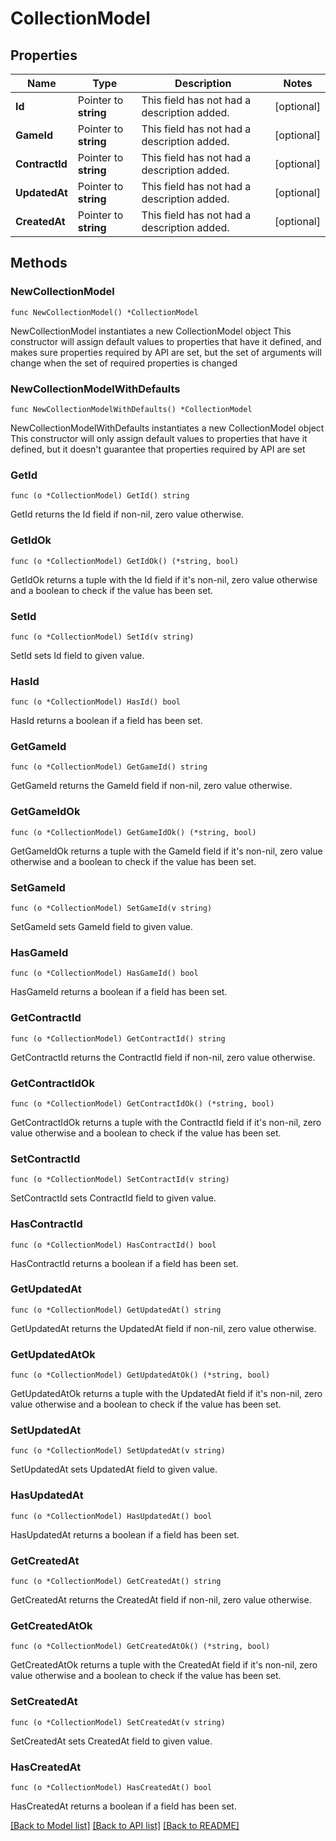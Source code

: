 # CollectionModel

## Properties

Name | Type | Description | Notes
------------ | ------------- | ------------- | -------------
**Id** | Pointer to **string** | This field has not had a description added. | [optional] 
**GameId** | Pointer to **string** | This field has not had a description added. | [optional] 
**ContractId** | Pointer to **string** | This field has not had a description added. | [optional] 
**UpdatedAt** | Pointer to **string** | This field has not had a description added. | [optional] 
**CreatedAt** | Pointer to **string** | This field has not had a description added. | [optional] 

## Methods

### NewCollectionModel

`func NewCollectionModel() *CollectionModel`

NewCollectionModel instantiates a new CollectionModel object
This constructor will assign default values to properties that have it defined,
and makes sure properties required by API are set, but the set of arguments
will change when the set of required properties is changed

### NewCollectionModelWithDefaults

`func NewCollectionModelWithDefaults() *CollectionModel`

NewCollectionModelWithDefaults instantiates a new CollectionModel object
This constructor will only assign default values to properties that have it defined,
but it doesn't guarantee that properties required by API are set

### GetId

`func (o *CollectionModel) GetId() string`

GetId returns the Id field if non-nil, zero value otherwise.

### GetIdOk

`func (o *CollectionModel) GetIdOk() (*string, bool)`

GetIdOk returns a tuple with the Id field if it's non-nil, zero value otherwise
and a boolean to check if the value has been set.

### SetId

`func (o *CollectionModel) SetId(v string)`

SetId sets Id field to given value.

### HasId

`func (o *CollectionModel) HasId() bool`

HasId returns a boolean if a field has been set.

### GetGameId

`func (o *CollectionModel) GetGameId() string`

GetGameId returns the GameId field if non-nil, zero value otherwise.

### GetGameIdOk

`func (o *CollectionModel) GetGameIdOk() (*string, bool)`

GetGameIdOk returns a tuple with the GameId field if it's non-nil, zero value otherwise
and a boolean to check if the value has been set.

### SetGameId

`func (o *CollectionModel) SetGameId(v string)`

SetGameId sets GameId field to given value.

### HasGameId

`func (o *CollectionModel) HasGameId() bool`

HasGameId returns a boolean if a field has been set.

### GetContractId

`func (o *CollectionModel) GetContractId() string`

GetContractId returns the ContractId field if non-nil, zero value otherwise.

### GetContractIdOk

`func (o *CollectionModel) GetContractIdOk() (*string, bool)`

GetContractIdOk returns a tuple with the ContractId field if it's non-nil, zero value otherwise
and a boolean to check if the value has been set.

### SetContractId

`func (o *CollectionModel) SetContractId(v string)`

SetContractId sets ContractId field to given value.

### HasContractId

`func (o *CollectionModel) HasContractId() bool`

HasContractId returns a boolean if a field has been set.

### GetUpdatedAt

`func (o *CollectionModel) GetUpdatedAt() string`

GetUpdatedAt returns the UpdatedAt field if non-nil, zero value otherwise.

### GetUpdatedAtOk

`func (o *CollectionModel) GetUpdatedAtOk() (*string, bool)`

GetUpdatedAtOk returns a tuple with the UpdatedAt field if it's non-nil, zero value otherwise
and a boolean to check if the value has been set.

### SetUpdatedAt

`func (o *CollectionModel) SetUpdatedAt(v string)`

SetUpdatedAt sets UpdatedAt field to given value.

### HasUpdatedAt

`func (o *CollectionModel) HasUpdatedAt() bool`

HasUpdatedAt returns a boolean if a field has been set.

### GetCreatedAt

`func (o *CollectionModel) GetCreatedAt() string`

GetCreatedAt returns the CreatedAt field if non-nil, zero value otherwise.

### GetCreatedAtOk

`func (o *CollectionModel) GetCreatedAtOk() (*string, bool)`

GetCreatedAtOk returns a tuple with the CreatedAt field if it's non-nil, zero value otherwise
and a boolean to check if the value has been set.

### SetCreatedAt

`func (o *CollectionModel) SetCreatedAt(v string)`

SetCreatedAt sets CreatedAt field to given value.

### HasCreatedAt

`func (o *CollectionModel) HasCreatedAt() bool`

HasCreatedAt returns a boolean if a field has been set.


[[Back to Model list]](../README.md#documentation-for-models) [[Back to API list]](../README.md#documentation-for-api-endpoints) [[Back to README]](../README.md)


